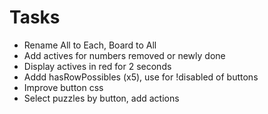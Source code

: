 # Tasks
- Rename All to Each, Board to All
- Add actives for numbers removed or newly done
- Display actives in red for 2 seconds
- Addd hasRowPossibles (x5), use for !disabled of buttons
- Improve button css
- Select puzzles by button, add actions
